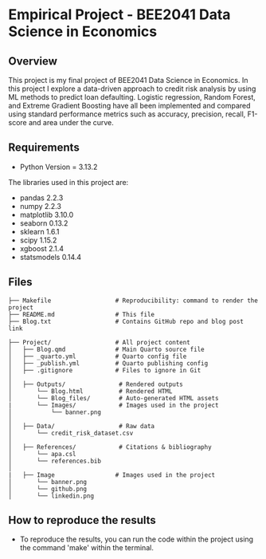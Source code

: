 # Empirical Project - BEE2041 Data Science in Economics

## Overview
This project is my final project of BEE2041 Data Science in Economics. In this project I explore a data-driven approach to credit risk analysis by using ML methods to predict loan defaulting. Logistic regression, Random Forest, and Extreme Gradient Boosting have all been implemented and compared using standard performance metrics such as accuracy, precision, recall, F1-score and area under the curve.

## Requirements
- Python Version = 3.13.2

The libraries used in this project are:
- pandas 2.2.3
- numpy 2.2.3
- matplotlib 3.10.0
- seaborn 0.13.2
- sklearn 1.6.1
- scipy 1.15.2
- xgboost 2.1.4
- statsmodels 0.14.4

## Files
```
├── Makefile                  # Reproducibility: command to render the project
├── README.md                 # This file
├── Blog.txt                  # Contains GitHub repo and blog post link

├── Project/                  # All project content
│   ├── Blog.qmd              # Main Quarto source file
│   ├── _quarto.yml           # Quarto config file
│   ├── _publish.yml          # Quarto publishing config
│   ├── .gitignore            # Files to ignore in Git
│
│   ├── Outputs/               # Rendered outputs
│       └── Blog.html          # Rendered HTML
│       └── Blog_files/        # Auto-generated HTML assets
|       └── Images/            # Images used in the project
│           └── banner.png
│
│   ├── Data/                  # Raw data
│       └── credit_risk_dataset.csv
│   
│   ├── References/            # Citations & bibliography
│       └── apa.csl
│       └── references.bib
│
|   ├── Image                 # Images used in the project
│       └── banner.png
│       └── github.png
│       └── linkedin.png
```

## How to reproduce the results
- To reproduce the results, you can run the code within the project using the command 'make' within the terminal.
